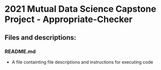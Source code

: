 # 2021 Mutual Data Science Capstone Project - Appropriate-Checker

## Files and descriptions:
### README.md
  - A file containting file descriptions and instructions for executing code

